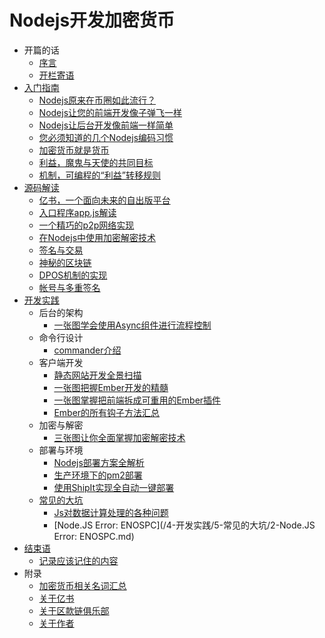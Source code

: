# Nodejs开发加密货币

- 开篇的话
    * [序言](/1-开篇的话/0-序言.md)
    * [开栏寄语](/1-开篇的话/1-开栏寄语.md)
- [入门指南](/2-入门指南/readme.md)
    * [Nodejs原来在币圈如此流行？](/2-入门指南/1-Nodejs原来在币圈如此流行？.md)
    * [Nodejs让您的前端开发像子弹飞一样](/2-入门指南/2-Nodejs让您的前端开发像子弹飞一样.md)
    * [Nodejs让后台开发像前端一样简单](/2-入门指南/3-Nodejs让后台开发像前端一样简单.md)
    * [您必须知道的几个Nodejs编码习惯](/2-入门指南/4-您必须知道的几个Nodejs编码习惯.md)
    * [加密货币就是货币](/2-入门指南/5-加密货币就是货币.md)
    * [利益，魔鬼与天使的共同目标](/2-入门指南/6-利益，魔鬼与天使的共同目标.md)
    * [机制，可编程的“利益”转移规则](/2-入门指南/7-机制，可编程的“利益”转移规则.md)
- [源码解读](/3-源码解读/readme.md)
    * [亿书，一个面向未来的自出版平台](/3-源码解读/1-亿书，一个面向未来的自出版平台.md)
    * [入口程序app.js解读](/3-源码解读/2-入口程序app.js解读.md)
    * [一个精巧的p2p网络实现](/3-源码解读/3-一个精巧的p2p网络实现.md)
    * [在Nodejs中使用加密解密技术](/3-源码解读/4-在Nodejs中使用加密解密技术.md)
    * [签名与交易](/3-源码解读/5-签名与交易.md)
    * [神秘的区块链](/3-源码解读/6-神秘的区块链.md)
    * [DPOS机制的实现](/3-源码解读/7-DPOS机制的实现.md)
    * [帐号与多重签名](/3-源码解读/8-帐号与多重签名.md)
- [开发实践](/4-开发实践/readme.md)
  - 后台的架构
      * [一张图学会使用Async组件进行流程控制](/4-开发实践/0-后台的架构/2-一张图学会使用Async组件进行流程控制.md)
  - 命令行设计
      * [commander介绍](/4-开发实践/1-命令行设计/1-commander介绍.md)
  - 客户端开发
      * [静态网站开发全景扫描](/4-开发实践/2-客户端开发/4-静态网站开发全景扫描.md)
      * [一张图把握Ember开发的精髓](/4-开发实践/2-客户端开发/5-一张图把握Ember开发的精髓.md)
      * [一张图掌握把前端拆成可重用的Ember插件](/4-开发实践/2-客户端开发/6-一张图掌握把前端拆成可重用的Ember插件.md)
      * [Ember的所有钩子方法汇总](/4-开发实践/2-客户端开发/7-Ember的所有钩子方法汇总.md)
  - 加密与解密
      * [三张图让你全面掌握加密解密技术](/4-开发实践/3-加密与解密/3-三张图让你全面掌握加密解密技术.md)
  - 部署与环境
      * [Nodejs部署方案全解析](/4-开发实践/4-部署与环境/1-Nodejs部署方案全解析.md)
      * [生产环境下的pm2部署](/4-开发实践/4-部署与环境/2-生产环境下的pm2部署.md)
      * [使用ShipIt实现全自动一键部署](/4-开发实践/4-部署与环境/3-使用ShipIt实现全自动一键部署.md)
  - [常见的大坑](/4-开发实践/5-常见的大坑/readme.md)
      * [Js对数据计算处理的各种问题](/4-开发实践/5-常见的大坑/1-Js对数据计算处理的各种问题.md)
      * [Node.JS Error: ENOSPC](/4-开发实践/5-常见的大坑/2-Node.JS Error: ENOSPC.md)
- [结束语](/5-结束语/readme.md)
    * [记录应该记住的内容](/5-结束语/1-记录应该记住的内容.md)
- 附录
    * [加密货币相关名词汇总](/8-附录/1-加密货币相关名词汇总.md)
    * [关于亿书](/8-附录/2-关于亿书.md)
    * [关于区款链俱乐部](/8-附录/3-关于区款链俱乐部.md)
    * [关于作者](/8-附录/4-关于作者.md)
